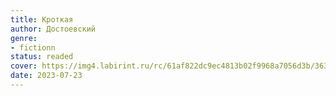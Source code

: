 ```yaml
---
title: Кроткая
author: Достоевский
genre:
- fictionn
status: readed
cover: https://img4.labirint.ru/rc/61af822dc9ec4813b02f9968a7056d3b/363x561q80/books84/831276/cover.jpg?1636442736
date: 2023-07-23
---
```


